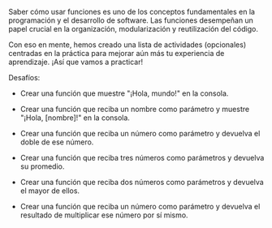 Saber cómo usar funciones es uno de los conceptos fundamentales en la programación y el desarrollo de software. Las funciones desempeñan un papel crucial en la organización, modularización y reutilización del código.

Con eso en mente, hemos creado una lista de actividades (opcionales) centradas en la práctica para mejorar aún más tu experiencia de aprendizaje. ¡Así que vamos a practicar!

Desafíos:

- Crear una función que muestre "¡Hola, mundo!" en la consola.

- Crear una función que reciba un nombre como parámetro y muestre "¡Hola, [nombre]!" en la consola.

- Crear una función que reciba un número como parámetro y devuelva el doble de ese número.

- Crear una función que reciba tres números como parámetros y devuelva su promedio.

- Crear una función que reciba dos números como parámetros y devuelva el mayor de ellos.

- Crear una función que reciba un número como parámetro y devuelva el resultado de multiplicar ese número por sí mismo.